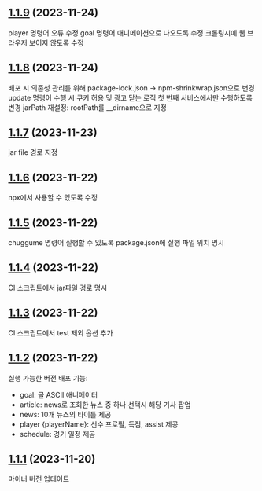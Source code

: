 ## [1.1.9](https://github.com/CHUGGU-ME/CHUGGU-ME-v2/compare/v1.1.8...v1.1.9) (2023-11-24)
player 명령어 오류 수정
goal 명령어 애니메이션으로 나오도록 수정
크롤링시에 웹 브라우저 보이지 않도록 수정


## [1.1.8](https://github.com/CHUGGU-ME/CHUGGU-ME-v2/compare/v1.1.7...v1.1.8) (2023-11-24)
배포 시 의존성 관리를 위해 package-lock.json -> npm-shrinkwrap.json으로 변경
update 명령어 수행 시 쿠키 허용 및 광고 닫는 로직 첫 번째 서비스에서만 수행하도록 변경
jarPath 재설정: rootPath를 __dirname으로 지정


## [1.1.7](https://github.com/CHUGGU-ME/CHUGGU-ME-v2/compare/v1.1.6...v1.1.7) (2023-11-23)
jar file 경로 지정 


## [1.1.6](https://github.com/CHUGGU-ME/CHUGGU-ME-v2/compare/v1.1.5...v1.1.6) (2023-11-22)
npx에서 사용할 수 있도록 수정


## [1.1.5](https://github.com/CHUGGU-ME/CHUGGU-ME-v2/compare/v1.1.4...v1.1.5) (2023-11-22)
chuggume 명령어 실행할 수 있도록 package.json에 실행 파일 위치 명시


## [1.1.4](https://github.com/CHUGGU-ME/CHUGGU-ME-v2/compare/v1.1.3...v1.1.4) (2023-11-22)
CI 스크립트에서 jar파일 경로 명시


## [1.1.3](https://github.com/CHUGGU-ME/CHUGGU-ME-v2/compare/v1.1.2...v1.1.3) (2023-11-22)
CI 스크립트에서 test 제외 옵션 추가


## [1.1.2](https://github.com/CHUGGU-ME/CHUGGU-ME-v2/compare/v1.1.1...v1.1.2) (2023-11-22)
실행 가능한 버전 배포
기능: 
 - goal: 골 ASCII 애니메이터
 - article: news로 조회한 뉴스 중 하나 선택시 해당 기사 팝업 
 - news: 10개 뉴스의 타이틀 제공
 - player {playerName}: 선수 프로필, 득점, assist 제공
 - schedule: 경기 일정 제공


## [1.1.1](https://github.com/CHUGGU-ME/CHUGGU-ME-v2/compare/v1.1.0...v1.1.1) (2023-11-20)
마이너 버전 업데이트



